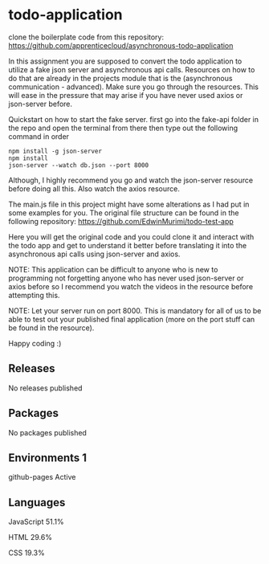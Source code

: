 # todo-application
clone the boilerplate code from this repository: https://github.com/apprenticecloud/asynchronous-todo-application

In this assignment you are supposed to convert the todo application to utilize a fake json server and asynchronous api calls. Resources on how to do that are already in the projects module that is the (asynchronous communication - advanced). Make sure you go through the resources. This will ease in the pressure that may arise if you have never used axios or json-server before.

Quickstart on how to start the fake server.
first go into the fake-api folder in the repo and open the terminal from there then type out the following command in order

    npm install -g json-server
    npm install
    json-server --watch db.json --port 8000
Although, I highly recommend you go and watch the json-server resource before doing all this. Also watch the axios resource.

The main.js file in this project might have some alterations as I had put in some examples for you. The original file structure can be found in the following repository: https://github.com/EdwinMurimi/todo-test-app

Here you will get the original code and you could clone it and interact with the todo app and get to understand it better before translating it into the asynchronous api calls using json-server and axios.

NOTE: This application can be difficult to anyone who is new to programming not forgetting anyone who has never used json-server or axios before so I recommend you watch the videos in the resource before attempting this.

NOTE: Let your server run on port 8000. This is mandatory for all of us to be able to test out your published final application (more on the port stuff can be found in the resource).

Happy coding :)

## Releases
No releases published
## Packages
No packages published
## Environments 1
 github-pages Active
## Languages
JavaScript
51.1%
 
HTML
29.6%
 
CSS
19.3%